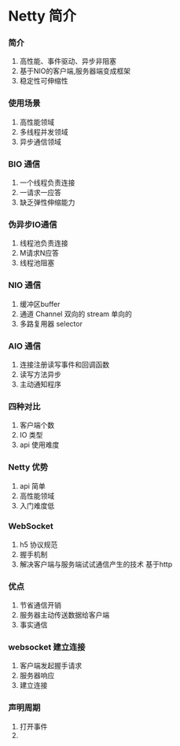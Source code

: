 # Netty 简介

### 简介

1. 高性能、事件驱动、异步非阻塞
2. 基于NIO的客户端,服务器端变成框架
3. 稳定性可伸缩性

### 使用场景

1. 高性能领域
2. 多线程并发领域
3. 异步通信领域

### BIO 通信

1. 一个线程负责连接
2. 一请求一应答
3. 缺乏弹性伸缩能力

### 伪异步IO通信

1. 线程池负责连接
2. M请求N应答
3. 线程池阻塞

### NIO 通信

1. 缓冲区buffer
2. 通道 Channel  双向的 stream 单向的
3. 多路复用器 selector

### AIO 通信

1. 连接注册读写事件和回调函数
2. 读写方法异步
3. 主动通知程序

### 四种对比

1. 客户端个数
2. IO 类型
3. api 使用难度

### Netty 优势
1. api 简单
2. 高性能领域
3. 入门难度低

### WebSocket
1. h5 协议规范
2. 握手机制
3. 解决客户端与服务端试试通信产生的技术 基于http

### 优点

1. 节省通信开销
2. 服务器主动传送数据给客户端
3. 事实通信

### websocket 建立连接

1. 客户端发起握手请求
2. 服务器响应
3. 建立连接

### 声明周期

1. 打开事件
2. 
